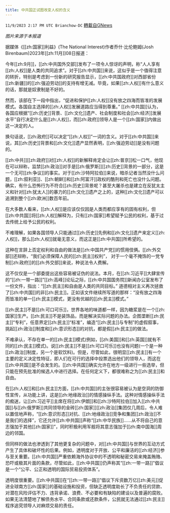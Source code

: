 ```yaml
---
title: 中共国正试图改变人权的含义
---
```

`11/9/2023 2:17 PM UTC Brianchow-DC` [轉載自GNews](https://gnews.org/articles/1949823)

*图片来源于本报道*

据媒体《[[zh:国家]]利益》(The National Interest)作者乔什·比伦鲍姆(Josh Birenbaum)2023年[[zh:11月]]08日报道：

今年[[zh:9月]]，[[zh:中共国外交部]]发布了一项令人惊讶的声明，称“人人享有[[zh:人权]]是人类的共同追求”。对于[[zh:中共国]]来说，这似乎是一个值得注意的转折，特别是考虑到一份新的研究报告显示，[[zh:中共国政府]]对西部省份[[zh:新疆]]的[[zh:强迫劳动]]的支持有增无减。毕竟，如果[[zh:人权]]有什么意义的话，那就是奴隶制是不好的。

然而，该部在下一段中指出，“促进和保护[[zh:人权]]没有放之四海而皆准的发展模式。各国自主选择的[[zh:人权]]发展道路应当得到尊重。” [[zh:中共国]]认为，各国应根据“[[zh:历史]]背景、[[zh:文化]]遗产、社会制度和社会[[zh:经济]]发展水平”自行决定什么是[[zh:人权]]，而[[zh:政府]]领导人是一个[[zh:国家]]内做出这一决定的人。

换句话说，[[zh:政府]]可以决定“[[zh:人权]]”一词的含义。对于[[zh:中共国]]来说，其[[zh:历史]]背景和[[zh:文化]]遗产显然表明，[[zh:强迫劳动]]是没有问题的。

[[zh:中共]][[zh:政府]]对[[zh:人权]]的新解释肯定会让[[zh:普京]]松一口气，他现在可以辩称，监禁[[zh:政治]]对手是[[zh:俄罗斯]][[zh:历史]]背景的一部分，这是一个无可[[zh:争议]]的事实。对于[[zh:沙特阿拉伯]]来说，暗杀记者当然没什么问题，[[zh:叙利亚]]、[[zh:朝鲜]]和[[zh:阿富汗]]政权的酷刑和死亡也没什么问题。确实，有什么恐怖行为不符合[[zh:历史]]背景呢？甚至大屠杀也是建立在反犹太主义和针对[[zh:犹太人]]的暴力的[[zh:文化]]遗产之上的，这种[[zh:文化]]遗产可以追溯到整个[[zh:欧洲]]数百年前。

在大多数人看来，[[zh:人权]]是应该仅仅因是人类而都应享有的固有权利，但[[zh:中共国]]将[[zh:人权]]解释为，只有[[zh:国家]]希望赋予公民的权利，基于过去传统上给予公民的权利。

不难理解，如果各国领导人只能通过[[zh:历史]]先例和[[zh:文化]]遗产来定义[[zh:人权]]，那么[[zh:人权]]就毫无意义，而这正是[[zh:中共国]]所希望的。

这种在言辞上否定权利和自由的做法是[[zh:中国共产党]]的惯用伎俩。[[zh:外交部]]还辩称，“我们必须保障人民的[[zh:民主]]权利”， 对于一个毫不掩饰的一党专制[[zh:政府]]的[[zh:外交部]]来说，种说法令人费解。

这不仅仅是一个部委提出这些容易被证伪的说法。本月，在[[zh:习近平]]大肆宣传的“[[zh:一带一路]]”[[zh:高峰]]论坛之际，[[zh:中共国国务院]]新闻办公室发布了一份文件，指出：“[[zh:民主]]和自由是人类的共同目标。” 道德相对主义再次拯救了[[zh:中共国]]的非[[zh:民主]]。正如该文件继续所写道的那样：“没有放之四海而皆准的单一[[zh:民主]]模式，更没有优越的[[zh:民主]]模式。”

[[zh:民主]]不是[[zh:可口可乐]]，世界各地的味道都一样，因为糖浆是在一个[[zh:国家]]生产。[[zh:民主]]不是装饰品，而是解决实际问题的办法。企图垄断[[zh:民主]]“专利”，任意界定[[zh:民主]]“标准”，编造“[[zh:民主]]与专制”的虚假叙事，挑起[[zh:政治]]制度和[[zh:意识形态]]的对抗，都是假[[zh:民主]]的做法。

不难承认，不存在单一的[[zh:民主]]模式(例如，[[zh:美国]]和[[zh:英国]]就有不同的[[zh:民主]]模式)。说[[zh:民主]]不是[[zh:可口可乐]]也没有问题(一个是一种[[zh:政治]]制度，另一个是软饮料)。但是，尽管如此，很明显[[zh:民主]]有一个主要的定义决定性特征，即人们在可行的选择中投票选出他们的领导人，而这在[[zh:中共国]]是不会发生的。[[zh:中共国]]确实允许在地方一级进行一些选举，但只能在预先批准的候选人中进行选择。在任何定义下，都很难称之为[[zh:民主]]和自由。

在[[zh:人权]]和[[zh:民主]]方面，[[zh:中共国]]的主张很容易被认为是空洞的防御性宣传，从功能上讲，这是[[zh:地缘政治]]的情感操纵手法。这种对情感操纵手法的痴迷，让[[zh:习近平]]主席在将[[zh:伊朗]]和[[zh:沙特阿拉伯]]加入[[zh:中共国]]与[[zh:俄罗斯]]共同领导的金砖[[zh:国家]][[zh:政治]]集团仅几周后，令人难以置信地声称，“[[zh:意识形态]]对抗、[[zh:地缘政治]]竞争和集团[[zh:政治]]不是我们的选择”，它还允许[[zh:中共国]]声称“[[zh:中华民族]]......从不将自己的意志强加于其他[[zh:国家]]”，同时积极利用军舰将其意志强加于[[zh:南中国海]]周边的邻国。

但同样的做法也渗透到了其他更复杂的问题中，对[[zh:中共国]]与世界的互动方式产生了具体和破坏性的后果。例如，透明度对于开放、公平和廉洁的[[zh:经济]]参与至关重要。[[zh:中共国]]严重依赖海外协议中的不透明和秘密交易来掩盖贿赂、恐吓或极其片面的条款，尽管如此，[[zh:中共国]]仍声称其“[[zh:一带一路]]”倡议是一个“公平、公正和透明的国际贸易投资体系”。

透明度很重要。[[zh:中共国]]在“[[zh:一带一路]]”倡议下斥资数万亿[[zh:美元]]促进全球南方[[zh:国家]]的基础设施和投资，但缺乏透明度助长了不负责任的贷款、对潜在风险评估不力、违背承诺、浪费、不必要和有缺陷的建设以及普遍的腐败。如果无法清楚地了解债务水平、合同条款或还款条件，公民就无法通过[[zh:民主]]程序追究领导人对麻烦交易的责任。
